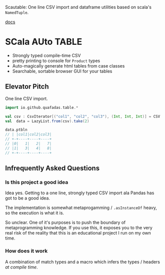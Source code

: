 Scautable: One line CSV import and dataframe utilities based on scala's `NamedTuple`.

[docs](https://quafadas.github.io/scautable/)

# SCala AUto TABLE

- Strongly typed compile-time CSV
- pretty printing to console for `Product` types
- Auto-magically generate html tables from case classes
- Searchable, sortable browser GUI for your tables

## Elevator Pitch
One line CSV import.

```scala
import io.github.quafadas.table.*

val csv : CsvIterator[("col1", "col2", "col3"), (Int, Int, Int)] = CSV.resource("simple.csv", TypeInferrer.FromAllRows)
val  data = LazyList.from(csv).take(2)

data.ptbln
// | |col1|col2|col3|
// +-+----+----+----+
// |0|   1|   2|   7|
// |1|   3|   4|   8|
// +-+----+----+----+
```



## Infrequently Asked Questions
### Is this project a good idea
Idea yes. Getting to a one line, strongly typed CSV import ala Pandas has got to be a good idea.

The implementation is somewhat metaprogamming / `.asInstanceOf` heavy, so the execution is what it is.

So unclear. One of it's purposes is to push the boundary of metaprogramming knowledge. If you use this, it exposes you to the very real risk of the reality that this is an educational project I run on my own time.

### How does it work

A combination of match types and a macro which infers the types / headers _at compile time_.

